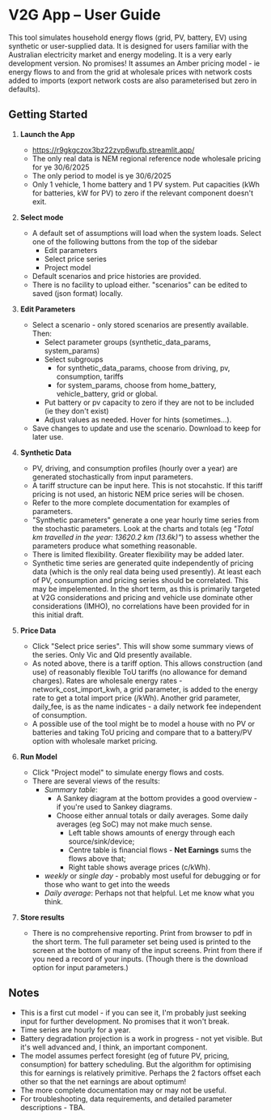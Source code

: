 # V2G App – User Guide

This tool simulates household energy flows (grid, PV, battery, EV) using synthetic or user-supplied data. It is designed for users familiar with the Australian electricity market and energy modeling. It is a very early development version. No promises!
It assumes an Amber pricing model - ie energy flows to and from the grid at wholesale prices with network costs added to imports (export network costs are also parameterised but zero in defaults).

## Getting Started

1. **Launch the App**

   - https://r9gkgczox3bz22zvp6wufb.streamlit.app/
   - The only real data is NEM regional reference node wholesale pricing for ye 30/6/2025
   - The only period to model is ye 30/6/2025
   - Only 1 vehicle, 1 home battery and 1 PV system. Put capacities (kWh for batteries, kW for PV) to zero if the relevant component doesn't exit.

2. **Select mode**

   - A default set of assumptions will load when the system loads. Select one of the following buttons from the top of the sidebar
     - Edit parameters
     - Select price series
     - Project model
   - Default scenarios and price histories are provided.
   - There is no facility to upload either. "scenarios" can be edited to saved (json format) locally.

3. **Edit Parameters**

   - Select a scenario - only stored scenarios are presently available. Then:
     - Select parameter groups (synthetic_data_params, system_params)
     - Select subgroups
       - for synthetic_data_params, choose from driving, pv, consumption, tariffs
       - for system_params, choose from home_battery, vehicle_battery, grid or global.
     - Put battery or pv capacity to zero if they are not to be included (ie they don't exist)
     - Adjust values as needed. Hover for hints (sometimes...).
   - Save changes to update and use the scenario. Download to keep for later use.

4. **Synthetic Data**

   - PV, driving, and consumption profiles (hourly over a year) are generated stochastically from input parameters.
   - A tariff structure can be input here. This is not stocahstic. If this tariff pricing is not used, an historic NEM price series will be chosen.
   - Refer to the more complete documentation for examples of parameters.
   - "Synthetic parameters" generate a one year hourly time series from the stochastic parameters. Look at the charts and totals (eg _"Total km travelled in the year: 13620.2 km (13.6k)"_) to assess whether the parameters produce what something reasonable.
   - There is limited flexibility. Greater flexibility may be added later.
   - Synthetic time series are generated quite independently of pricing data (which is the only real data being used presently). At least each of PV, consumption and pricing series should be correlated. This may be impelemented. In the short term, as this is primarily targeted at V2G considerations and pricing and vehicle use dominate other considerations (IMHO), no correlations have been provided for in this initial draft.

5. **Price Data**

   - Click "Select price series". This will show some summary views of the series. Only Vic and Qld presently available.
   - As noted above, there is a tariff option. This allows construction (and use) of reasonably flexible ToU tariffs (no allowance for demand charges).
     Rates are wholesale energy rates - network_cost_import_kwh, a grid parameter, is added to the energy rate to get a total import price (/kWh).
     Another grid parameter, daily_fee, is as the name indicates - a daily network fee independent of consumption.
   - A possible use of the tool might be to model a house with no PV or batteries and taking ToU pricing and compare that to a battery/PV option with wholesale market pricing.

6. **Run Model**

   - Click "Project model" to simulate energy flows and costs.
   - There are several views of the results:
     - _Summary table_:
       - A Sankey diagram at the bottom provides a good overview - if you're used to Sankey diagrams.
       - Choose either annual totals or daily averages. Some daily averages (eg SoC) may not make much sense.
         - Left table shows amounts of energy through each source/sink/device;
         - Centre table is financial flows - **Net Earnings** sums the flows above that;
         - Right table shows average prices (c/kWh).
     - _weekly_ or _single day_ - probably most useful for debugging or for those who want to get into the weeds
     - _Daily average_: Perhaps not that helpful. Let me know what you think.

7. **Store results**
   - There is no comprehensive reporting. Print from browser to pdf in the short term. The full parameter set being used is printed to the screen at the bottom of many of the input screens. Print from there if you need a record of your inputs. (Though there is the download option for input parameters.)

## Notes

- This is a first cut model - if you can see it, I'm probably just seeking input for further development. No promises that it won't break.
- Time series are hourly for a year.
- Battery degradation projection is a work in progress - not yet visible. But it's well advanced and, I think, an important component.
- The model assumes perfect foresight (eg of future PV, pricing, consumption) for battery scheduling. But the algorithm for optimising this for earnings is relatively primitive. Perhaps the 2 factors offset each other so that the net earnings are about optimum!
- The more complete documentation may or may not be useful.
- For troubleshooting, data requirements, and detailed parameter descriptions - TBA.
